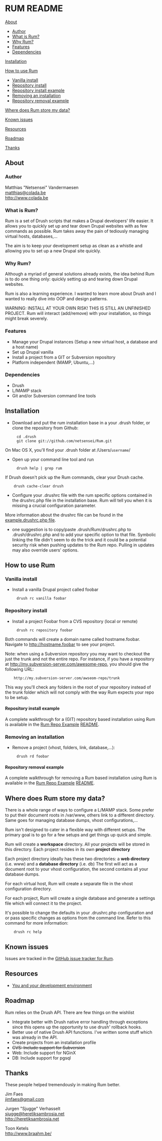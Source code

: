 RUM README
==========

[About](#about)

* [Author](#author)
* [What is Rum?](#what-is-rum)
* [Why Rum?](#why-rum)
* [Features](#features)
* [Dependencies](#dependencies)

[Installation](#installation)

[How to use Rum](#how-to-use-rum)

* [Vanilla install](#vanilla-install)
* [Repository install](#repository-install)
* [Repository install example](#repository-install-example)
* [Removing an installation](#removing-an-installation)
* [Repository removal example](#repository-removal-example)

[Where does Rum store my data?](#where-does-rum-store-my-data)

[Known issues](#known-issues)

[Resources](#resources)

[Roadmap](#roadmap)

[Thanks](#thanks)

About
-----

### Author

Matthias "Netsensei" Vandermaesen<br>
matthias@colada.be<br>
http://www.colada.be<br>


### What is Rum?

Rum is a set of Drush scripts that makes a Drupal developers' life easier.
It allows you to quickly set up and tear down Drupal websites with as few
commands as possible. Rum takes away the pain of tediously managing virtual
hosts, databases,... 

The aim is to keep your development setup as clean as a whistle and allowing you
to set up a new Drupal site quickly.


### Why Rum?

Although a myriad of general solutions already exists, the idea behind Rum is to 
do one thing only: quickly setting up and tearing down Drupal websites.

Rum is also a learning experience. I wanted to learn more about Drush and I wanted
to really dive into OOP and design patterns.

WARNING: INSTALL AT YOUR OWN RISK! THIS IS STILL AN UNFINISHED PROJECT. Rum will
interact (add/remove) with your installation, so things might break severely.


### Features

* Manage your Drupal instances (Setup a new virtual host, a database and a host name)
* Set up Drupal vanilla
* Install a project from a GIT or Subversion repository
* Platform independent (MAMP, Ubuntu,...)

### Dependencies

* Drush
* L/MAMP stack
* Git and/or Subversion command line tools


Installation
------------

* Download and put the rum installation base in a your .drush folder, or clone the repository from Github:

		cd .drush
		git clone git://github.com/netsensei/Rum.git
		
On Mac OS X, you'll find your .drush folder at /Users/<code>username</code>/
		
* Open up your command line tool and run 
 
		drush help | grep rum

If Drush doesn't pick up the Rum commands, clear your Drush cache.

		drush cache-clear drush

* Configure your .drushrc file with the rum specific options contained in the drushrc.php file in the installation base. Rum will tell you when it is missing a crucial configuration parameter.	

More information about the drushrc file can be found in the [example.drushrc.php file](http://drush.ws/examples/example.drushrc.php).

* one suggestion is to copy/paste .drush/Rum/drushrc.php to .drush/drushrc.php and to add your specific option to that file. Symbolic linking the file didn't seem to do the trick and it could be a potential security risk when pushing updates to the Rum repo. Pulling in updates may also override users' options.

How to use Rum
--------------

### Vanilla install

* Install a vanilla Drupal project called foobar

		drush rc vanilla foobar

### Repository install

* Install a project Foobar from a CVS repository (local or remote)

		drush rc repository foobar

Both commands will create a domain name called hostname.foobar. Navigate to
http://hostname.foobar to see your project.

Note: when using a Subversion repository you may want to checkout the just the trunk and not the entire repo.
For instance, if you have a repository at http://my.subversion-server.com/awesome-repo, you should give the following URL:

		http://my.subversion-server.com/awseom-repo/trunk

This way you'll check any folders in the root of your repository instead of the trunk folder which will not comply with the way Rum expects your repo to be setup.

#### Repository install example

A complete walkthrough for a (GIT) repository based installation using Rum is available in the [Rum Repo Example](https://github.com/sjugge/Rum-Repo-Example) [README](https://github.com/sjugge/Rum-Repo-Example#install-using-rum).

### Removing an installation

* Remove a project (vhost, folders, link, database,...):

		drush rd foobar

#### Repository removal example

A complete walkthrough for removing a Rum based installation using Rum is available in the [Rum Repo Example](https://github.com/sjugge/Rum-Repo-Example) [README](https://github.com/sjugge/Rum-Repo-Example#remove-installation-using-rum).

Where does Rum store my data?
-----------------------------

There is a whole range of ways to configure a L/MAMP stack. Some prefer to put their
document roots in /var/www, others link to a different directory. Same goes for managing
database dumps, vhost configurations,...

Rum isn't designed to cater in a flexible way with different setups. The primary goal
is to go for a few setups and get things up quick and simple.

Rum will create a **workspace** directory. All your projects will be stored in this
directory. Each project resides in its own **project directory**

Each project directory ideally has these two directories: a **web directory** (i.e. www)
and a **database directory** (i.e. db) The first will act as a document root to your
vhost configuration, the second contains all your database dumps.

For each virtual host, Rum will create a separate file in the vhost configuration directory.

For each project, Rum will create a single database and generate a settings file which will
connect it to the project.

It's possible to change the defaults in your .drushrc.php configuration and or pass specific
changes as options from the command line. Refer to this command for more information:

		drush rc help

Known issues
------------

Issues are tracked in the [GitHub issue tracker for Rum](https://github.com/netsensei/Rum/issues).

Resources
---------

* [You and your development environment](http://labs.krimson.be/articles/you-and-your-development-environment)


Roadmap
-------

Rum relies on the Drush API. There are few things on the wishlist

* Integrate better with Drush native error handling through exceptions since this
  opens up the opportunity to use drush' rollback hooks.
* Better use of native Drush API functions. I've written some stuff which was already
  in the API.
* Create projects from an installation profile
* ~~CVS: Include support for Subversion~~
* Web: Include support for NGinX
* DB: Include support for pgsql

Thanks
------

These people helped tremendously in making Rum better.

Jim Faes<br>
jimfaes@gmail.com

Jurgen "Sjugge" Verhasselt<br>
sjugge@heretiksambrosia.net<br>
http://heretiksambrosia.net

Toon Ketels<br>
http://www.braahm.be/
